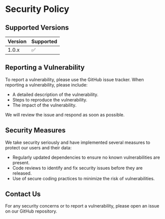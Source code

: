 # Security Policy

## Supported Versions

| Version | Supported          |
| ------- | ------------------ |
| 1.0.x   | :white_check_mark: |

## Reporting a Vulnerability

To report a vulnerability, please use the GitHub issue tracker. When reporting a vulnerability, please include:

- A detailed description of the vulnerability.
- Steps to reproduce the vulnerability.
- The impact of the vulnerability.

We will review the issue and respond as soon as possible.

## Security Measures

We take security seriously and have implemented several measures to protect our users and their data:

- Regularly updated dependencies to ensure no known vulnerabilities are present.
- Code reviews to identify and fix security issues before they are released.
- Use of secure coding practices to minimize the risk of vulnerabilities.

## Contact Us

For any security concerns or to report a vulnerability, please open an issue on our GitHub repository.
